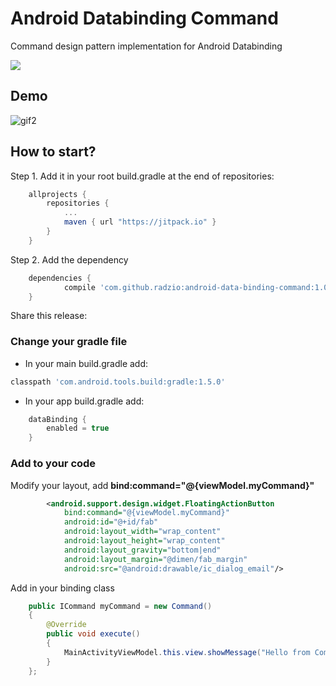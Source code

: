 # Android Databinding Command

Command design pattern implementation for Android Databinding

[![](https://jitpack.io/v/radzio/android-data-binding-command.svg)](https://jitpack.io/#radzio/android-data-binding-command)

## Demo
![gif2](https://cloud.githubusercontent.com/assets/469111/14364731/755e787e-fd0a-11e5-9978-569d20451f14.gif)


## How to start?

Step 1. Add it in your root build.gradle at the end of repositories:

```gradle
	allprojects {
		repositories {
			...
			maven { url "https://jitpack.io" }
		}
	}
```

Step 2. Add the dependency

```gradle
	dependencies {
	        compile 'com.github.radzio:android-data-binding-command:1.0.1'
	}
```

Share this release:

### Change your gradle file

- In your main  build.gradle add:
 
```gradle
classpath 'com.android.tools.build:gradle:1.5.0'
```

- In your app build.gradle add:
    
    
```gradle
    dataBinding {
        enabled = true
    }
```

### Add to your code ###

Modify your layout, add  __bind:command="@{viewModel.myCommand}"__

```xml
        <android.support.design.widget.FloatingActionButton
            bind:command="@{viewModel.myCommand}"
            android:id="@+id/fab"
            android:layout_width="wrap_content"
            android:layout_height="wrap_content"
            android:layout_gravity="bottom|end"
            android:layout_margin="@dimen/fab_margin"
            android:src="@android:drawable/ic_dialog_email"/>
``` 

Add in your binding class

```java
    public ICommand myCommand = new Command()
    {
        @Override
        public void execute()
        {
            MainActivityViewModel.this.view.showMessage("Hello from Command!");
        }
    };
```    

